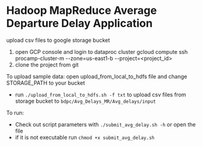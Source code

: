 # Hadoop MapReduce Average Departure Delay Application
upload csv files to google storage bucket
1. open GCP console and login to dataproc cluster
   gcloud compute ssh procamp-cluster-m --zone=us-east1-b --project=<project_id>
2. clone the project from git


To upload sample data:
open upload_from_local_to_hdfs file and change STORAGE_PATH to your bucket
 - run `./upload_from_local_to_hdfs.sh -f txt` to upload csv files from storage bucket to `bdpc/Avg_Delays_MR/Avg_delays/input`
 
To run:
 - Check out script parameters with `./submit_avg_delay.sh -h` or open the file 
 - if it is not executable run `chmod +x submit_avg_delay.sh`
 
